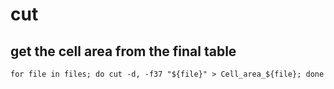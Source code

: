 # cut

## get the cell area from the final table

```
for file in files; do cut -d, -f37 "${file}" > Cell_area_${file}; done
```
